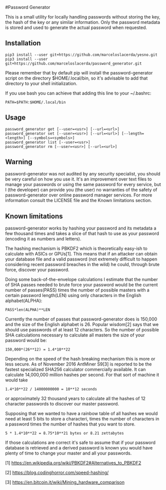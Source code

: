 #Password Generator

This is a small utility for locally handling passwords without storing
the key, the hash of the key or any similar information. Only the
password metadata is stored and used to generate the actual password
when requested.

## Installation

    pip3 install --user git+https://github.com/marceloslacerda/yesno.git
    pip3 install --user git+https://github.com/marceloslacerda/password_generator.git

Please remember that by default pip will install the password-generator script
on the directory $HOME/.local/bin, so it's advisable to add that directory to your shell initialization.

If you use bash you can achieve that adding this line to your ~/.bashrc:

    PATH=$PATH:$HOME/.local/bin

## Usage

    password_generator get [--user=<usr>] [--url=<url>]
    password_generator set [--user=<usr>] [--url=<url>] [--length=<length>] [--symbols=<symbols>]
    password_generator list [--user=<usr>]
    password_generator rm [--user=<usr>] [--url=<url>]

## Warning

password-generator was not audited by any security specialist, you should be
very careful on how you use it. It's an improvement over text files to
manage your passwords or using the same password for every service, but I (the
developer) can provide you (the user) no warranties of the safety of
password-generator over online password manager services. For more information
consult the LICENSE file and the Known limitations section.

## Known limitations

password-generator works by hashing your password and its metadata a few
thousand times and takes a slice of that hash to use as your password (encoding
it as numbers and letters).

The hashing mechanism is PBKDF2 which is theoretically easy-ish to calculate
with ASICs or GPUs[1]. This means that if an attacker can obtain your database
file and a valid password (not extremely difficult to happen considering recent
password breaches in the wild) he could, through brute force, discover your
password.

Doing some back-of-the-envelope calculations I estimate that the number of
SHA passes needed to brute force your password would be the current number of
passes(PASS) times the number of possible masters with a certain password
length(LEN) using only characters in the English alphabet(ALPHA):

    PASS*len(ALPHA)**LEN

Currently the number of passes that password-generator does is 150,000 and the
size of the English alphabet is 26. Popular wisdom[2] says that we should
use passwords of at least 12 characters. So the number of possible SHA
calculations necessary to calculate all masters the size of your password would
be:

    150,000*(26**12) = 1.4*10**22

Depending on the speed of the hash breaking mechanism this is more or less
secure. As of November 2016 AntMiner S9[3] is reported to be the fastest
specialized SHA256 calculator commercially available. It can calculate
14,000,000 million hashes per second. For that sort of machine it would take

    1.4*10**22 / 14000000000 = 10**12 seconds

or approximately 32 thousand years to calculate all the hashes of 12 character
passwords to discover our master password.

Supposing that we wanted to have a rainbow table of all hashes we would need at
least 5 bits to store a characteri, times the number of characters in a password
times the number of hashes that you want to store.

    5 * 1.4*10**22 = 8.75*10**21 bytes or 8.21 zettabytes

If those calculations are correct it's safe to assume that if your password
database is retrieved and a derived password is known you would have plenty
of time to change your master and all your passwords.

[1] https://en.wikipedia.org/wiki/PBKDF2#Alternatives_to_PBKDF2

[2] https://blog.codinghorror.com/speed-hashing/

[3] https://en.bitcoin.it/wiki/Mining_hardware_comparison
